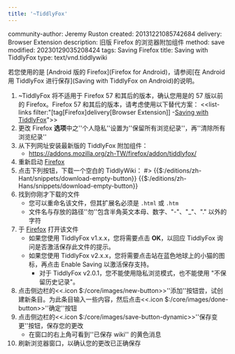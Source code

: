 ```yaml
---
title: '~TiddlyFox'
---
```


community-author: Jeremy Ruston
created: 20131221085742684
delivery: Browser Extension
description: 旧版 Firefox 的浏览器附加组件
method: save
modified: 20230129035208424
tags: Saving Firefox
title: Saving with TiddlyFox
type: text/vnd.tiddlywiki

若您使用的是 [Android 版的 Firefox](Firefox for Android)，请参阅[在 Android 用 TiddlyFox 进行保存](Saving with TiddlyFox on Android)的说明。

1. ~TiddlyFox 将不适用于 Firefox 57 和其后的版本，确认您用是的 57 版以前的 Firefox。Firefox 57 和其后的版本，请考虑使用以下替代方案： <<list-links filter:"[tag[Firefox]delivery[Browser Extension]] -[Saving with TiddlyFox](#Saving%20with%20TiddlyFox)">>
1. 更改 Firefox **选项**中之''个人隐私''设置为''保留所有浏览纪录''，再''清除所有浏览纪录''
1. 从下列网址安装最新版的 TiddlyFox 附加组件：
    * <https://addons.mozilla.org/zh-TW/firefox/addon/tiddlyfox/>
1. 重新启动 [Firefox](#Firefox)
1. 点击下列按钮，下载一个空白的 TiddlyWiki：
#> {{$:/editions/zh-Hant/snippets/download-empty-button}} {{$:/editions/zh-Hans/snippets/download-empty-button}}
1. 找到你刚才下载的文件
    * 您可以重命名该文件，但其扩展名必须是 `.html` 或 `.htm`
    * 文件名与存放的路径''勿''包含半角英文本母、数字、"-"、"_"、"." 以外的字符
1. 于 [Firefox](#Firefox) 打开该文件
    * 如果您使用 TiddlyFox v1.x.x，您将需要点击 **OK**，以回应 TiddlyFox 询问是否激活保存此文件的提示。
    * 如果您使用 TiddlyFox v2.x.x，您将需要点击站在蓝色地球上的小猫的图标，再点击 <span class="tc-btn-big-green">Enable Saving</span> 以激活保存支持。
        * 对于 TiddlyFox v2.0.1，您不能使用隐私浏览模式，也不能使用 "不保留历史记录"。
1. 点击侧边栏的<<.icon $:/core/images/new-button>>''添加''按钮尝，试创建新条目。为此条目输入一些内容，然后点击<<.icon $:/core/images/done-button>>''确定''按钮
1. 点击侧边栏的<<.icon $:/core/images/save-button-dynamic>>''保存变更''按钮，保存您的更改
    * 在窗口的右上角可看到''已保存 wiki'' 的黄色消息
1. 刷新浏览器窗口，以确认您的更改已正确保存

